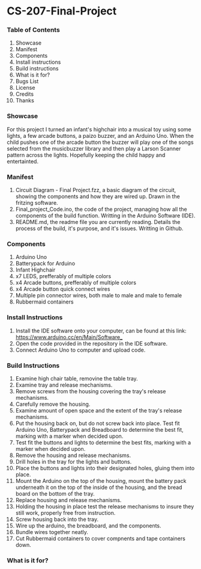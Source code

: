# CS-207-Final-Project  

### Table of Contents
1. Showcase  
2. Manifest
3. Components
4. Install instructions
5. Build instructions
6. What is it for?  
8. Bugs List
9. License
10. Credits
11. Thanks 

### Showcase 

For this project I turned an infant's highchair into a musical toy using some lights, a few arcade buttons, a paizo buzzer, and an Arduino Uno.  When the child pushes one of the arcade button the buzzer will play one of the songs selected from the musicbuzzer library and then play a Larson Scanner pattern across the lights.  Hopefully keeping the child happy and entertainted.

### Manifest
1. Circuit Diagram - Final Project.fzz, a basic diagram of the circuit, showing the components and how they are wired up.  Drawn in the fritzing software.
2. Final_project_Code.ino, the code of the project, managing how all the components of the build function.  Writting in the Arduino Software (IDE).
3. README.md, the readme file you are currently reading. Details the process of the build, it's purpose, and it's issues.  Writting in Github.

### Components
1. Arduino Uno
2. Batterypack for Arduino
3. Infant Highchair
4. x7 LEDS, prefferably of multiple colors
5. x4 Arcade buttons, prefferably of multiple colors
6. x4 Arcade button quick connect wires
7. Multiple pin connector wires, both male to male and male to female
8. Rubbermaid containers

### Install Instructions
1. Install the IDE software onto your computer, can be found at this link: <https://www.arduino.cc/en/Main/Software_>
2. Open the code provided in the repository in the IDE software.
3. Connect Arduino Uno to computer and upload code.

### Build Instructions
1. Examine high chair table, removine the table tray.
2. Examine tray and release mechanisms.
3. Remove screws from the housing covering the tray's release mechanisms.
4. Carefully remove the housing.
5. Examine amount of open space and the extent of the tray's release mechanisms.
6. Put the housing back on, but do not screw back into place.  Test fit Arduino Uno, Batterypack and Breadboard to determine the best fit, marking with a marker when decided upon.
7. Test fit the buttons and lights to determine the best fits, marking with a marker when decided upon.
8. Remove the housing and release mechanisms.
9. Drill holes in the tray for the lights and buttons.
10. Place the buttons and lights into their designated holes, gluing them into place.
11. Mount the Arduino on the top of the housing, mount the battery pack underneath it on the top of the inside of the housing, and the bread board on the bottom of the tray.
12. Replace housing and release mechanisms.
13. Holding the housing in place test the release mechanisms to insure they still work, properly free from instruction.
14. Screw housing back into the tray.
15. Wire up the arduino, the breadboard, and the components.
16. Bundle wires together neatly.
17. Cut Rubbermaid containers to cover compnents and tape containers down.

### What is it for?
